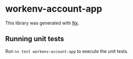 # workenv-account-app

This library was generated with [Nx](https://nx.dev).

## Running unit tests

Run `nx test workenv-account-app` to execute the unit tests.
